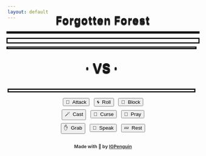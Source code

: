 ```yaml
---
layout: default
---
```

<meta http-equiv="Permissions-Policy" content="interest-cohort=()">
<meta name="twitter:card" content="summary" />
<meta name="twitter:site" content="{{ page.title }}" />
<meta name="twitter:title" content="{{ page.title }}" />
<meta name="twitter:image" content="{{ page.title_image }}" />

<script src="https://ajax.googleapis.com/ajax/libs/jquery/3.5.1/jquery.min.js"></script>
<link rel="stylesheet" href="https://cdnjs.cloudflare.com/ajax/libs/animate.css/4.1.1/animate.min.css"/>
<script src="js/game_loop.js"></script>

<div class= "curtain" id="id_fullscreen_curtain"></div>
<div class= "fullScreenText" id="id_fullscreen_text"></div>

<center class="animate__animated animate__fadeIn animate__fast">

<h2 id = "id_area" style="margin-top:-32px;
    margin-bottom:-14px;
    font-size:28px;
    text-shadow: 0 3px 2px #000;
    letter-spacing: 1.5px;">Forgotten Forest</h2>

<div class="card" id="id_card">
<div id = "id_enemy_info">
  <div class="box-border-dynamic">
  <h2 id = "id_name" style="text-align:left;
    padding-left:10px;
    box-shadow:
      0px 0px 0px 3px rgb(5,5,5);
    margin-bottom:-2px;"/>

  </div>
  <div class= "enemyOverlay" id="id_enemy_overlay" style="font-family:sans; font-size:100px;"></div>
<br style="clear:both" />
<div class="box-border-dynamic">
<h1 id = "id_emoji" style="margin-bottom:10px;
                            box-shadow:
                              0px 0px 0px 3px rgb(5,5,5);
                            padding-bottom:0px;
                            padding-top:9px;
                            margin-top:0px"/>
</div>
<h3 id = "id_stats" style="float:left;
                            text-align:left;
                            padding-top:1px;
                            padding-left:10px;
                            padding-bottom:0px;
                            line-height:24px;
                            margin-top:4px;
                            margin-bottom:0px;
                            font-family:sans;
                            display:inline;
                            width:96.4%;
                            box-shadow:
                              0px 0px 0px 3px rgb(5,5,5);"/>
</div>
<div class="box-border" style="margin-top:42px;">
<h4 id = "id_desc" style="float:left;
  text-align:left;
  padding-top:8px;
  padding-left:12px;
  padding-right:8px;
  margin-bottom:-23px;
  line-height:165%;
  width:95%;
  overflow: auto;"/>
<h5 id = "id_team" style="float:right;
  margin-top:24px;
  padding-right:8px;
  overflow: auto;"/>
</div>
</div>

<p style="margin:4px;"></p>
<h3 style="margin-top:-20px;margin-bottom:-18px; font-size:34px; text-shadow: 0 3px 2px #000;">· VS ·</h3>

<div class="toolbar-card" id = "id_toolbar_card" style="padding-bottom:6px; margin-top:4px; padding-top:6px;">
<div class="toolbar" id = "id_player_info" style="padding-bottom:8px; padding-top:8px">

<div class="box-border-dynamic" style="margin-left:3px;
                                        margin-right:3px;
                                        padding-top:4px;
                                        padding-bottom:2px;">
<h3 id = "id_player_name" style="text-align:left;
                                  padding-left:10px;
                                  font-weight:bold;
                                  margin-top:0px;
                                  cursor:pointer;
                                  font-size:16px;
                                  margin-bottom:0px;"/>
</div>

<div class="box-border-dynamic" style="margin-left:3px;
                                        margin-right:3px;
                                        margin-bottom:14px;">
<div class= "playerOverlay" id="id_player_overlay" style="font-family:sans; font-size:100px;"></div>

<h3 id = "id_player_status" style="text-align:left;
                                    padding-left:8px;
                                    padding-top:5px;
                                    padding-bottom:3px;
                                    margin-bottom:-11px;
                                    margin-top:14px;
                                    font-family:sans;"/>
</div>
<div class="box-border-dynamic" style="margin-left:3px;
                                        margin-right:3px;
                                        padding-top:2px;
                                        padding-bottom:0px;">

<h4 id = "id_log" style="margin-top:0px;
                          margin-bottom:0px;
                          padding-left:6px;
                          margin-bottom:4px;
                          text-align:left;"/>
</div>
<h3 id = "id_player_party_loot" style="text-align:left;
                                        float:left;
                                        padding-top:2px;
                                        padding-bottom:2px;
                                        padding-left:8px;
                                        margin-left:3px;
                                        margin-bottom:0px;
                                        margin-top:0px;
                                        display:inline;                      
                                        width:95.7%;
                                        box-shadow:0px 0px 0px 3px rgb(5,5,5);"/>
</div>
</div>

<p style="margin:8px;"></p>
<button type = "button" id = "button_attack">🎯&nbsp;&nbsp;Attack</button>&nbsp;&nbsp;
<button type = "button" id = "button_roll">🌀&nbsp;&nbsp;Roll</button>&nbsp;&nbsp;
<button type = "button" id = "button_block">🔰&nbsp;&nbsp;Block</button>
<p style="margin:8px;"></p>
<button type = "button" id = "button_cast">🪄&nbsp;&nbsp;Cast</button>&nbsp;&nbsp;
<button type = "button" id = "button_curse">🪬&nbsp;&nbsp;Curse</button>&nbsp;&nbsp;
<button type = "button" id = "button_pray">🙏&nbsp;&nbsp;Pray</button>
<p style="margin:8px;"></p>
<button type = "button" id = "button_grab">✋&nbsp;&nbsp;Grab</button>&nbsp;&nbsp;
<button type = "button" id = "button_speak">💬&nbsp;&nbsp;Speak</button>&nbsp;&nbsp;
<button type = "button" id = "button_sleep">💤&nbsp;&nbsp;Rest</button>

<p style="margin:26px"></p>
<h4 style="font-size:12px; opacity:0.85; box-shadow:none;">Made with 💚 by <a href="https://github.com/IGPenguin/webcrawler/">IGPenguin</a></h4><h4 id="id_version" style="font-size:10px; margin-top:-12px; opacity:0.6; box-shadow:none;"/>
</center>
